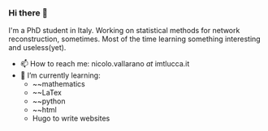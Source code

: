 ### Hi there 👋
I'm a PhD student in Italy. Working on statistical methods for network reconstruction, sometimes.
Most of the time learning something interesting and useless(yet).

- 📫 How to reach me: nicolo.vallarano _at_ imtlucca.it
- 🌱 I’m currently learning:
  - ~~mathematics
  - ~~LaTex
  - ~~python
  - ~~html
  - Hugo to write websites


<!--
**nicoloval/nicoloval** is a ✨ _special_ ✨ repository because its `README.md` (this file) appears on your GitHub profile.

Here are some ideas to get you started:

- 🔭 I’m currently working on ...
- 🌱 I’m currently learning ...
- 👯 I’m looking to collaborate on ...
- 🤔 I’m looking for help with ...
- 💬 Ask me about ...
- 📫 How to reach me: ...
- 😄 Pronouns: ...
- ⚡ Fun fact: ...
-->
